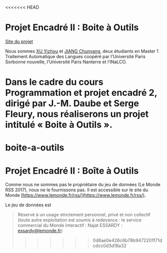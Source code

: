 <<<<<<< HEAD
# Projet Encadré II : Boite à Outils

[Site du projet](https://xu-yizhou.github.io/boite-a-outils/)

Nous sommes [XU Yizhou](http://www.xuyizhou.com) et [JIANG Chunyang](http://www.jiangchunyang.net), deux étudiants en Master 1 Traitement Automatique des Langues coopéré par l’Université Paris Sorbonne nouvelle, l’Université Paris Nanterre et l’INaLCO.

Dans le cadre du cours Programmation et projet encadré 2, dirigé par J.-M. Daube et Serge Fleury, nous réaliserons un projet intitulé « Boite à Outils ».
=======
# boite-a-outils
# Projet Encadré II : Boîte à Outils

Comme nous ne sommes pas le propriétaire du jeu de données (Le Monde RSS 2017), nous ne le fournissons pas. Il est accessible sur le site du Monde [https://www.lemonde.fr/rss/](https://www.lemonde.fr/rss/).

Le jeu de données est
> Réservé à un usage strictement personnel, privé et non collectif (toute autre exploitation est soumis à redevance : le service commercial du Monde Interactif : Najat ESSARDY : essardy@lemonde.fr)
>>>>>>> 0d6ae0e426c6b78b9472201f71dcdcc0d3d18a32
